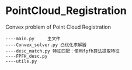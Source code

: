 # PointCloud_Registration
Convex problem of  Point Cloud Registration

 ```
----main.py     主文件 
----Convex_solver.py 凸优化求解器
----desc_match.py 特征匹配：使用fpfh算法提取特征
----FPFH_desc.py
----utils.py
```


